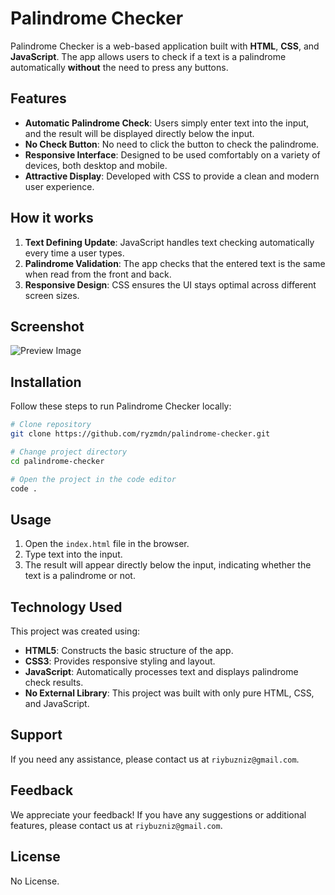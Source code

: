 # Palindrome Checker

Palindrome Checker is a web-based application built with **HTML**, **CSS**, and **JavaScript**. The app allows users to check if a text is a palindrome automatically **without** the need to press any buttons.

## Features

- **Automatic Palindrome Check**: Users simply enter text into the input, and the result will be displayed directly below the input.
- **No Check Button**: No need to click the button to check the palindrome.
- **Responsive Interface**: Designed to be used comfortably on a variety of devices, both desktop and mobile.
- **Attractive Display**: Developed with CSS to provide a clean and modern user experience.

## How it works

1. **Text Defining Update**: JavaScript handles text checking automatically every time a user types.
2. **Palindrome Validation**: The app checks that the entered text is the same when read from the front and back.
3. **Responsive Design**: CSS ensures the UI stays optimal across different screen sizes.

## Screenshot

![Preview Image](https://github.com/user-attachments/assets/081a9243-8e41-4367-b657-7b3ef27deff0)

## Installation

Follow these steps to run Palindrome Checker locally:

```bash
# Clone repository
git clone https://github.com/ryzmdn/palindrome-checker.git

# Change project directory
cd palindrome-checker

# Open the project in the code editor
code .
```

## Usage

1. Open the `index.html` file in the browser.
2. Type text into the input.
3. The result will appear directly below the input, indicating whether the text is a palindrome or not.

## Technology Used

This project was created using:

- **HTML5**: Constructs the basic structure of the app.
- **CSS3**: Provides responsive styling and layout.
- **JavaScript**: Automatically processes text and displays palindrome check results.
- **No External Library**: This project was built with only pure HTML, CSS, and JavaScript.

## Support

If you need any assistance, please contact us at `riybuzniz@gmail.com`.

## Feedback

We appreciate your feedback! If you have any suggestions or additional features, please contact us at `riybuzniz@gmail.com`.

## License

No License.
